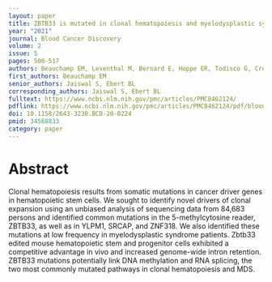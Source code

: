 ```yaml
---
layout: paper
title: ZBTB33 is mutated in clonal hematopoiesis and myelodysplastic syndromes and impacts RNA splicing
year: "2021"
journal: Blood Cancer Discovery
volume: 2
issue: 5
pages: 500-517
authors: Beauchamp EM, Leventhal M, Bernard E, Hoppe ER, Todisco G, Creignou M, Gallì A, Castellano CA, McConkey M, Tarun A, Wong W, Schenone M, Stanclift C, Tanenbaum B, Malolepsza E, Nilsson B, Bick AG, Weinstock JS, Miller M, Niroula A, Dunford A, Taylor-Weiner A, Wood T, Barbera A, Anand S, Psaty BM, Desai P, Cho MH, Johnson AD, Loos R; NHLBI Trans-Omics for Precision Medicine (TOPMed) Consortium, MacArthur DG, Lek M; Exome Aggregation Consortium, Neuberg DS, Lage K, Carr SA, Hellstrom-Lindberg E, Malcovati L, Papaemmanuil E, Stewart C, Getz G, Bradley RK, Jaiswal S, Ebert BL
first_authors: Beauchamp EM
senior_authors: Jaiswal S, Ebert BL
corresponding_authors: Jaiswal S, Ebert BL
fulltext: https://www.ncbi.nlm.nih.gov/pmc/articles/PMC8462124/
pdflink: https://www.ncbi.nlm.nih.gov/pmc/articles/PMC8462124/pdf/bloodcandisc-2-500.pdf
doi: 10.1158/2643-3230.BCD-20-0224
pmid: 34568833
category: paper
---
```


# Abstract

Clonal hematopoiesis results from somatic mutations in cancer driver genes in hematopoietic stem cells. We sought to identify novel drivers of clonal expansion using an unbiased analysis of sequencing data from 84,683 persons and identified common mutations in the 5-methylcytosine reader, ZBTB33, as well as in YLPM1, SRCAP, and ZNF318. We also identified these mutations at low frequency in myelodysplastic syndrome patients. Zbtb33 edited mouse hematopoietic stem and progenitor cells exhibited a competitive advantage in vivo and increased genome-wide intron retention. ZBTB33 mutations potentially link DNA methylation and RNA splicing, the two most commonly mutated pathways in clonal hematopoiesis and MDS.



